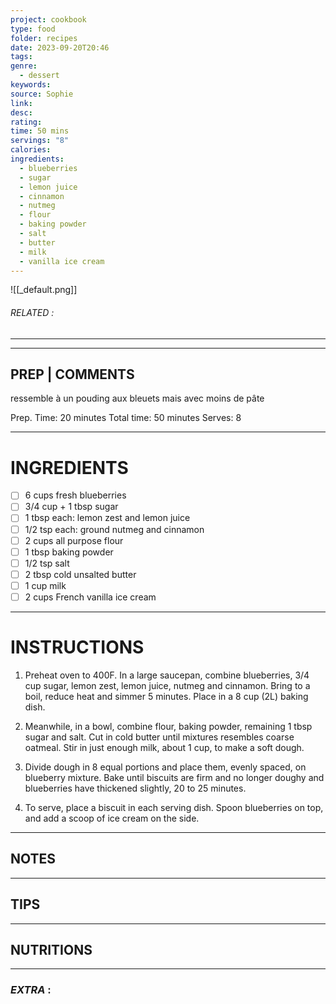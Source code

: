 ```yaml
---
project: cookbook
type: food
folder: recipes
date: 2023-09-20T20:46
tags: 
genre:
  - dessert
keywords: 
source: Sophie
link: 
desc: 
rating: 
time: 50 mins
servings: "8"
calories: 
ingredients:
  - blueberries
  - sugar
  - lemon juice
  - cinnamon
  - nutmeg
  - flour
  - baking powder
  - salt
  - butter
  - milk
  - vanilla ice cream
---
```


![[_default.png]]
###### *RELATED* : 
---


---
## PREP | COMMENTS

ressemble à un pouding aux bleuets mais avec moins de pâte

Prep. Time: 20 minutes
Total time: 50 minutes
Serves: 8

---
# INGREDIENTS

- [ ] 6 cups fresh blueberries
- [ ] 3/4 cup + 1 tbsp sugar
- [ ] 1 tbsp each: lemon zest and lemon juice
- [ ] 1/2 tsp each: ground nutmeg and cinnamon
- [ ] 2 cups all purpose flour
- [ ] 1 tbsp baking powder
- [ ] 1/2 tsp salt
- [ ] 2 tbsp cold unsalted butter
- [ ] 1 cup milk
- [ ] 2 cups French vanilla ice cream

---
# INSTRUCTIONS

1. Preheat oven to 400F. In a large saucepan, combine blueberries, 3/4 cup sugar, lemon zest, lemon juice, nutmeg and cinnamon. Bring to a boil, reduce heat and simmer 5 minutes. Place in a 8 cup (2L) baking dish.

2. Meanwhile, in a bowl, combine flour, baking powder, remaining 1 tbsp sugar and salt. Cut in cold butter until mixtures resembles coarse oatmeal. Stir in just enough milk, about 1 cup, to make a soft dough.
  
3. Divide dough in 8 equal portions and place them, evenly spaced, on blueberry mixture. Bake until biscuits are firm and no longer doughy and blueberries have thickened slightly, 20 to 25 minutes.
  
4. To serve, place a biscuit in each serving dish. Spoon blueberries on top, and add a scoop of ice cream on the side.

---
## NOTES



---
## TIPS



---
## NUTRITIONS



---
### *EXTRA* :



